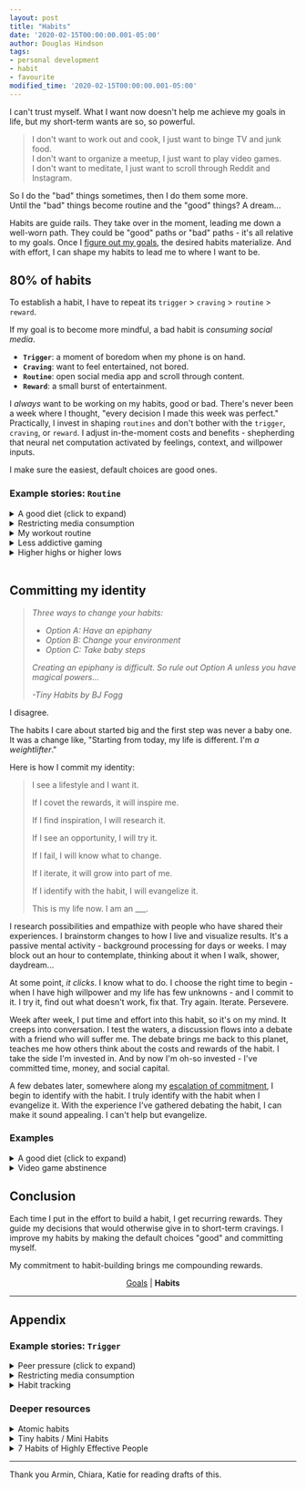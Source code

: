 ```yaml
---
layout: post
title: "Habits"
date: '2020-02-15T00:00:00.001-05:00'
author: Douglas Hindson
tags: 
- personal development
- habit
- favourite
modified_time: '2020-02-15T00:00:00.001-05:00'
---
```


I can't trust myself. What I want now doesn't help me achieve my goals in life, but my short-term wants are so, so powerful.

>I don't want to work out and cook, I just want to binge TV and junk food.<br/>
>I don't want to organize a meetup, I just want to play video games.<br/>
>I don't want to meditate, I just want to scroll through Reddit and Instagram.

So I do the "bad" things sometimes, then I do them some more.
<br/>Until the "bad" things become routine and the "good" things? A dream...

Habits are guide rails. They take over in the moment, leading me down a well-worn path. They could be "good" paths or "bad" paths - it's all relative to my goals. Once I [figure out my goals](/goals), the desired habits materialize. And with effort, I can shape my habits to lead me to where I want to be.


## 80% of habits

To establish a habit, I have to repeat its `trigger` > `craving` > `routine` > `reward`.

If my goal is to become more mindful, a bad habit is *consuming social media*.
* **`Trigger`**: a moment of boredom when my phone is on hand.
* **`Craving`**: want to feel entertained, not bored.
* **`Routine`**: open social media app and scroll through content.
* **`Reward`**: a small burst of entertainment.

 I *always* want to be working on my habits, good or bad. There's never been a week where I thought, "every decision I made this week was perfect." Practically, I invest in shaping `routines` and don't bother with the `trigger`, `craving`, or `reward`. I adjust in-the-moment costs and benefits - shepherding that neural net computation activated by feelings, context, and willpower inputs.

I make sure the easiest, default choices are good ones.

### Example stories: `Routine`

<details>
<summary>A good diet (click to expand)</summary>

I make convenient food the "correct" choice. I have a list of meals that take 5-15min of preparation and have consistent calories and protein. I make sure to always have ingredients available for them. The meal list and ingredient measurements are on one page fastened to my kitchen stove. It would take a lot of upfront effort to eat an off-diet meal.
<br/><br/>
I put effort into buying food at the right time. I schedule buying food far in advance, making sure never to run out and need fast alternatives. I buy food when I have willpower - when I'm not tired or hungry. Under these conditions, I pick good food and avoid bad food. I eat the food I have, and all the food I have is good.
<br/><br/>
I invested time and effort to put myself in this position.
<br/><br/>
<a href="https://curiousest.com/diet/">Full post</a>
<br/>
</details>

<details>
<summary>Restricting media consumption</summary>

Sometimes I put extraordinary effort into sabotaging bad choices. I restrict media consumption because it doesn't bring me enough value for the time I spend on it:
<br/><br/>
I enable parental controls on my tablet and phone to blocklist websites, I change my computer's <code>/etc/hosts</code> file to blocklist domains, I log into my router to blocklist IPs. I get other people to choose the passwords I need to unlock all these things. On YouTube, I unfollow channels and block content creators that I deem unproductive. On Facebook/LinkedIn/Twitter/Instagram, I unfollow friends and contacts until all newsfeed content is benign.
<br/><br/>
I still binge sometimes, taking down barriers. When I feel regret, I rebuild the walls. Then I erect stronger ones.
<br/>
</details>

<details>
<summary>My workout routine</summary>

Working out is part of my day by default. I also treat it as the time to clear my head. I have regularly scheduled meetings on my calendar every day to work out. I make the inertia to working out as low as possible. In my last two offices, my gym was within five minutes of my desk. I also have a squat rack and weights in my bedroom as a backup.
<br/>
</details>

<details>
<summary>Less addictive gaming</summary>

I could spend all my waking hours gaming. A big problem for me is that I find it especially hard to stop without completing something. Whether it's an hour-long multiplayer game or one act of many in a single-player game, it pains me to stop part-way through. That makes gaming take far more time, with far less flexibility. As silly as it sounds, I replaced playing video games with watching others play them on platforms like Twitch and YouTube. I got half the enjoyment but I lost the need to finish. I experienced a fraction of the addiction too.
<br/><br/>
I even found watching too addictive and time-consuming, but it was an important stepping stone to my gaming abstinence.
<br/>
</details>

<details>
<summary>Higher highs or higher lows</summary>
A few months ago, I focused on maximizing peak productivity. My writing was 2x as productive for two weeks. Then I hit a low point and I didn't write at all for a three-month stretch. What's worth investing more in: 2x-ing peak productivity or maintaining a baseline when times get tough?

<br/>
</details>


<br/>

## Committing my identity

> *Three ways to change your habits:*
> 
> - *Option A:  Have an epiphany*
> - *Option B:  Change your environment*
> - *Option C:  Take baby steps*
> 
>*Creating an epiphany is difficult. So rule out Option A unless you have magical powers...*
>
>*-Tiny Habits by BJ Fogg*

I disagree.

The habits I care about started big and the first step was never a baby one. It was a change like, "Starting from today, my life is different. I'm *a weightlifter*."

Here is how I commit my identity:

>I see a lifestyle and I want it.
>
>If I covet the rewards, it will inspire me.
>
>If I find inspiration, I will research it.
>
>If I see an opportunity, I will try it.
>
>If I fail, I will know what to change.
>
>If I iterate, it will grow into part of me.
>
>If I identify with the habit, I will evangelize it.
>
>This is my life now. I am an ___.

I research possibilities and empathize with people who have shared their experiences. I brainstorm changes to how I live and visualize results. It's a passive mental activity - background processing for days or weeks. I may block out an hour to contemplate, thinking about it when I walk, shower, daydream...

At some point, *it clicks*. I know what to do. I choose the right time to begin - when I have high willpower and my life has few unknowns - and I commit to it. I try it, find out what doesn't work, fix that. Try again. Iterate. Persevere.

Week after week, I put time and effort into this habit, so it's on my mind. It creeps into conversation. I test the waters, a discussion flows into a debate with a friend who will suffer me. The debate brings me back to this planet, teaches me how others think about the costs and rewards of the habit. I take the side I'm invested in. And by now I'm oh-so invested - I've committed time, money, and social capital.

A few debates later, somewhere along my [escalation of commitment](https://en.wikipedia.org/wiki/Escalation_of_commitment), I begin to identify with the habit. I truly identify with the habit when I evangelize it. With the experience I've gathered debating the habit, I can make it sound appealing. I can't help but evangelize.

### Examples

<details>
<summary>A good diet (click to expand)</summary>

"A <a href="https://curiousest.com/diet/">diet habit</a> will make me look better, feel better, look better, spend less time on food, look better..."
<br/><br/>
I contemplated the possibilities and implications until I found a path to commitment. I saw a dietician, followed their advice, and kept what worked. My diet became part of my identity. When someone talks about food, my perspective is, <i>as someone on a strict diet</i>.
<br/><br/>
Why doesn't everyone eat "correctly"? They probably don't have the awareness or tools, just like pre-diet me.
<br/>
</details>

<details>
<summary>Video game abstinence</summary>

"Not consuming video games will give me more productivity. More time for the things I wish I spent my time on."
<br/><br/>
I thought and thought until I found the path to commitment (or in this case, wall of commitment). Each time I over-indulged, I put barriers in front of the platform I binged on. I deleted games, hid devices, threw away passwords. I became a former gamer. Gaming is part of my identity and so is its abstinence. In conversations about video games, I get excited. When the conversation drifts to present gaming, I apologize for not being up-to-date but empathize with the passion. I'm <i>a former gamer</i>.
<br/><br/>
Although I enjoyed video games, they weren't bringing me long-term rewards. Are they the best time investment? What goals do they help you achieve? Surely you can find a form of entertainment that makes you better every day.
<br/>
</details>

## Conclusion

Each time I put in the effort to build a habit, I get recurring rewards. They guide my decisions that would otherwise give in to short-term cravings. I improve my habits by making the default choices "good" and committing myself.

My commitment to habit-building brings me compounding rewards. 

<p style="text-align:center;"><a href="/goals">Goals</a> | <b>Habits</b></p>

---

## Appendix

### Example stories: `Trigger`

<details>
<summary>Peer pressure (click to expand)</summary>

I have a friend who always tempts me with indulgent food. I shared my diet goals with them and the importance of these goals to me. I explained that I don't always have the willpower to resist, but resisting is always the right choice. I asked them to help me achieve my goals and not actively work against them.
<br/>
</details>

<details>
<summary>Restricting media consumption</summary>

I got into a bad habit of watching TV or scrolling through social media while eating. A very hard habit to break and a huge timesink. I tried mindful eating, with no distractions, but that never stuck. I bought print subscriptions to The Economist and Harvard Business Review. I leave the magazines where I eat. Now I consume a less addictive, less time-consuming media source while I eat.
<br/>
</details>

<details>
<summary>Habit tracking</summary>

I have a habit/gratitude/goal-tracking book, and I used to leave it beside my bed, but I often forgot. I moved it to my kitchen table where I eat in the morning and at night. I record after I eat breakfast and dinner.
<br/>
</details>

### Deeper resources

<details>
<summary>Atomic habits</summary>

<a href="https://www.samuelthomasdavies.com/book-summaries/self-help/atomic-habits/">Book summary.</a> This was my favourite book on habits. It closely aligned with my beliefs and motivations.
<br/><br/>

<b>Choice quotes</b>
<br/><br/>
“You do not rise to the level of your goals. You fall to the level of your systems.” 
<br/><br/>

“One of the best ways to build a new habit is to identify a current habit you already do each day and then stack your new behavior on top. This is called habit stacking.”
<br/><br/>

“People with high self-control tend to spend less time in tempting situations. It’s easier to avoid temptation than resist it.”
<br/><br/>

“Habits are easier when they align with your natural abilities. Choose the habits that best suit you.”
<br/><br/>

“One of the most effective things you can do to build better habits is to join a culture where (1) your desired behavior is the normal behavior and (2) you already have something in common with the group.”
<br/><br/>

</details>

<details>
<summary>Tiny habits / Mini Habits</summary>

<a href="https://www.samuelthomasdavies.com/book-summaries/self-help/tiny-habits/">Tiny Habits book summary.</a> <a href="https://www.samuelthomasdavies.com/book-summaries/self-help/mini-habits/">Mini habits book summary.</a> These books are similar. Their advice didn't suit me (explored in "Committing my identity").
<br/><br/>

<b>Choice quotes</b>
<br/><br/>

The essence of Tiny Habits is to take a behavior you want, make it tiny, find where it fits naturally in your life, and nurture its growth.
<br/><br/>

"The foundation of the Mini Habits system is in ‘stupid small’ steps."
<br/><br/>

"You can disrupt a behavior you don’t want by removing the prompt. This isn’t always easy, but removing the prompt is your best first move to stop a behavior from happening."
<br/><br/>

“We’re quick to blame ourselves for lack of progress, but slow to blame our strategies."
<br/>
</details>

<details>

<summary>7 Habits of Highly Effective People</summary>

<a href="https://en.wikipedia.org/wiki/The_7_Habits_of_Highly_Effective_People">Wikipedia summary.</a> <a href="https://www.samuelthomasdavies.com/book-summaries/self-help/mini-habits/">Book summary.</a> Half the ideas in this book seem passé - like they're already ingrained into modern corporate culture. It has a 90s feel, packed with clichés (one of the habits is "Synergize"). It originated many of them.
<br/><br/>

<b>Choice quotes</b>
<br/><br/>

"Management is doing things right; leadership is doing the right things"
<br/><br/>

"If I really want to improve my situation, I can work on the one thing over which I have control - myself."
<br/><br/>

"Sow a thought, reap an action; sow an action, reap a habit; sow a habit, reap a character; sow a character, reap a destiny."
<br/><br/>

"The key is not to prioritize what’s on your schedule, but to schedule your priorities."
<br/>
</details>

---

Thank you Armin, Chiara, Katie for reading drafts of this.